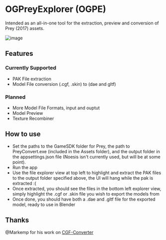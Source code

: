 # OGPreyExplorer (OGPE)

Intended as an all-in-one tool for the extraction, preview and conversion of Prey (2017) assets.

![image](https://github.com/user-attachments/assets/fff764a2-291b-46fa-87be-f0ea397cac3f)


## Features
### Currently Supported
- PAK File extraction
- Model File conversion (.cgf, .skin) to (dae and gltf)
  
### Planned
- More Model File Formats, input and ouptut
- Model Preview
- Texture Recombiner

## How to use
- Set the paths to the GameSDK folder for Prey, the path to PreyConvert.exe (included in the Assets folder), and the output folder in the appsettings.json file (Noesis isn't currently used, but will be at some point).
- Run the app
- Use the file explorer view at top left to highlight and extract the PAK files to the output folder specified above, the UI will hang while the pak is extracted :(
- Once extracted, you should see the files in the bottom left explorer view, simply highlight the .cgf or .skin file you wish to export the models from
- Once done, you should have both a .dae and .gltf file for the exported model, ready to use in Blender
  
## Thanks
@Markemp for his work on [CGF-Converter](https://github.com/Markemp/Cryengine-Converter)
